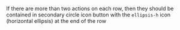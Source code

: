 If there are more than two actions on each row, then they should be contained in secondary circle icon button with the `ellipsis-h` icon (horizontal ellipsis) at the end of the row
